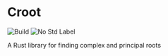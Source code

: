 # Croot

![Build](https://img.shields.io/github/actions/workflow/status/Ross-Morgan/croot/rust.yml)
![No Std Label](https://img.shields.io/badge/no--std-yes-blue)

A Rust library for finding complex and principal roots